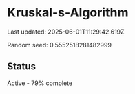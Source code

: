 # Kruskal-s-Algorithm

Last updated: 2025-06-01T11:29:42.619Z

Random seed: 0.5552518281482999

## Status

Active - 79% complete